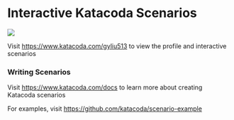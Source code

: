 # Interactive Katacoda Scenarios

[![](http://shields.katacoda.com/katacoda/gyliu513/count.svg)](https://www.katacoda.com/gyliu513 "Get your profile on Katacoda.com")

Visit https://www.katacoda.com/gyliu513 to view the profile and interactive scenarios

### Writing Scenarios
Visit https://www.katacoda.com/docs to learn more about creating Katacoda scenarios

For examples, visit https://github.com/katacoda/scenario-example
